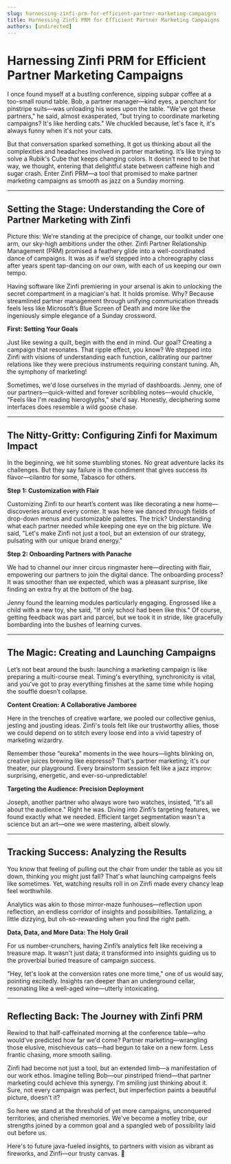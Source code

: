 ```yaml
---
slug: harnessing-zinfi-prm-for-efficient-partner-marketing-campaigns
title: Harnessing Zinfi PRM for Efficient Partner Marketing Campaigns
authors: [undirected]
---
```



# Harnessing Zinfi PRM for Efficient Partner Marketing Campaigns

I once found myself at a bustling conference, sipping subpar coffee at a too-small round table. Bob, a partner manager—kind eyes, a penchant for pinstripe suits—was unloading his woes upon the table. "We've got these partners," he said, almost exasperated, "but trying to coordinate marketing campaigns? It's like herding cats." We chuckled because, let's face it, it's always funny when it's not your cats.

But that conversation sparked something. It got us thinking about all the complexities and headaches involved in partner marketing. It’s like trying to solve a Rubik's Cube that keeps changing colors. It doesn’t need to be that way, we thought, entering that delightful state between caffeine high and sugar crash. Enter Zinfi PRM—a tool that promised to make partner marketing campaigns as smooth as jazz on a Sunday morning.

---

## Setting the Stage: Understanding the Core of Partner Marketing with Zinfi

Picture this: We’re standing at the precipice of change, our toolkit under one arm, our sky-high ambitions under the other. Zinfi Partner Relationship Management (PRM) promised a feathery glide into a well-coordinated dance of campaigns. It was as if we’d stepped into a choreography class after years spent tap-dancing on our own, with each of us keeping our own tempo.

Having software like Zinfi premiering in your arsenal is akin to unlocking the secret compartment in a magician's hat. It holds promise. Why? Because streamlined partner management through unifying communication threads feels less like Microsoft’s Blue Screen of Death and more like the ingeniously simple elegance of a Sunday crossword.

**First: Setting Your Goals**

Just like sewing a quilt, begin with the end in mind. Our goal? Creating a campaign that resonates. That ripple effect, you know? We stepped into Zinfi with visions of understanding each function, calibrating our partner relations like they were precious instruments requiring constant tuning. Ah, the symphony of marketing!

Sometimes, we'd lose ourselves in the myriad of dashboards. Jenny, one of our partners—quick-witted and forever scribbling notes—would chuckle, "Feels like I'm reading hieroglyphs," she'd say. Honestly, deciphering some interfaces does resemble a wild goose chase.

---

## The Nitty-Gritty: Configuring Zinfi for Maximum Impact 

In the beginning, we hit some stumbling stones. No great adventure lacks its challenges. But they say failure is the condiment that gives success its flavor—cilantro for some, Tabasco for others.

**Step 1: Customization with Flair**

Customizing Zinfi to our heart’s content was like decorating a new home—discoveries around every corner. It was here we danced through fields of drop-down menus and customizable palettes. The trick? Understanding what each partner needed while keeping one eye on the big picture. We said, "Let's make Zinfi not just a tool, but an extension of our strategy, pulsating with our unique brand energy."

**Step 2: Onboarding Partners with Panache**

We had to channel our inner circus ringmaster here—directing with flair, empowering our partners to join the digital dance. The onboarding process? It was smoother than we expected, which was a pleasant surprise, like finding an extra fry at the bottom of the bag.

Jenny found the learning modules particularly engaging. Engrossed like a child with a new toy, she said, "If only school had been like this." Of course, getting feedback was part and parcel, but we took it in stride, like gracefully bombarding into the bushes of learning curves.

---

## The Magic: Creating and Launching Campaigns

Let’s not beat around the bush: launching a marketing campaign is like preparing a multi-course meal. Timing's everything, synchronicity is vital, and you’ve got to pray everything finishes at the same time while hoping the soufflé doesn’t collapse.

**Content Creation: A Collaborative Jamboree**

Here in the trenches of creative warfare, we pooled our collective genius, jesting and jousting ideas. Zinfi's tools felt like our trustworthy allies, those we could depend on to stitch every loose end into a vivid tapestry of marketing wizardry.

Remember those “eureka” moments in the wee hours—lights blinking on, creative juices brewing like espresso? That's partner marketing; it's our theater, our playground. Every brainstorm session felt like a jazz improv: surprising, energetic, and ever-so-unpredictable!

**Targeting the Audience: Precision Deployment**

Joseph, another partner who always wore two watches, insisted, "It's all about the audience." Right he was. Diving into Zinfi’s targeting features, we found exactly what we needed. Efficient target segmentation wasn't a science but an art—one we were mastering, albeit slowly.

---

## Tracking Success: Analyzing the Results

You know that feeling of pulling out the chair from under the table as you sit down, thinking you might just fall? That's what launching campaigns feels like sometimes. Yet, watching results roll in on Zinfi made every chancy leap feel worthwhile.

Analytics was akin to those mirror-maze funhouses—reflection upon reflection, an endless corridor of insights and possibilities. Tantalizing, a little dizzying, but oh-so-rewarding when you find the right path.

**Data, Data, and More Data: The Holy Grail**

For us number-crunchers, having Zinfi’s analytics felt like receiving a treasure map. It wasn't just data; it transformed into insights guiding us to the proverbial buried treasure of campaign success.

"Hey, let's look at the conversion rates one more time," one of us would say, pointing excitedly. Insights ran deeper than an underground cellar, resonating like a well-aged wine—utterly intoxicating.

---

## Reflecting Back: The Journey with Zinfi PRM

Rewind to that half-caffeinated morning at the conference table—who would've predicted how far we'd come? Partner marketing—wrangling those elusive, mischievous cats—had begun to take on a new form. Less frantic chasing, more smooth sailing.

Zinfi had become not just a tool, but an extended limb—a manifestation of our work ethos. Imagine telling Bob—our pinstriped friend—that partner marketing could achieve this synergy. I'm smiling just thinking about it. Sure, not every campaign was perfect, but imperfection paints a beautiful picture, doesn't it?

So here we stand at the threshold of yet more campaigns, unconquered territories, and cherished memories. We've become a motley tribe, our strengths joined by a common goal and a spangled web of possibility laid out before us.

Here's to future java-fueled insights, to partners with vision as vibrant as fireworks, and Zinfi—our trusty canvas. 🎉